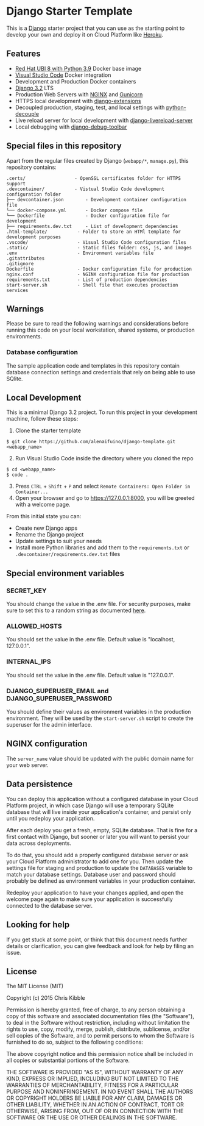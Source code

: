 # Django Starter Template

This is a [Django](http://www.djangoproject.com) starter project that you can use as the starting point to develop your own and deploy it on Cloud Platform like [Heroku](https://www.heroku.com/).

## Features

- [Red Hat UBI 8 with Python 3.9](https://catalog.redhat.com/software/containers/ubi8/python-39/6065b24eb92fbda3a4c65d8f?container-tabs=overview) Docker base image
- [Visual Studio Code](https://code.visualstudio.com/) Docker integration
- Development and Production Docker containers
- [Django 3.2](https://docs.djangoproject.com/en/3.2/) LTS
- Production Web Servers with [NGINX](https://www.nginx.com/) and [Gunicorn](https://gunicorn.org/)
- HTTPS local development with [django-extensions](https://github.com/django-extensions/django-extensions)
- Decoupled production, staging, test, and local settings with [python-decouple](https://github.com/henriquebastos/python-decouple/)
- Live reload server for local development with [django-livereload-server](https://github.com/tjwalch/django-livereload-server)
- Local debugging with [django-debug-toolbar](https://github.com/jazzband/django-debug-toolbar)

## Special files in this repository

Apart from the regular files created by Django (`webapp/*`, `manage.py`), this repository contains:

```
.certs/                  - OpenSSL certificates folder for HTTPS support
.devcontainer/           - Vistual Studio Code development configuration folder
├── devcontainer.json        - Development container configuration file
└── docker-compose.yml       - Docker compose file
└── Dockerfile               - Docker configuration file for development
├── requirements.dev.txt     - List of development dependencies
.html-template/           - Folder to store an HTMl template for development purposes
.vscode/                  - Visual Studio Code configuration files
.static/                  - Static files folder: css, js, and images
.env                      - Environment variables file
.gitattributes
.gitignore
Dockerfile                - Docker configuration file for production
nginx.conf                - NGINX configuration file for production
requirements.txt          - List of production dependencies
start-server.sh           - Shell file that executes production services
```

## Warnings

Please be sure to read the following warnings and considerations before running this code on your local workstation, shared systems, or production environments.

### Database configuration

The sample application code and templates in this repository contain database connection settings and credentials that rely on being able to use SQlite.

## Local Development

This is a minimal Django 3.2 project. To run this project in your development machine, follow these steps:

1. Clone the starter template

```
$ git clone https://github.com/alenaifuino/django-template.git <webapp_name>
```

2. Run Visual Studio Code inside the directory where you cloned the repo

```
$ cd <webapp_name>
$ code .
```

3. Press `CTRL` + `Shift` + `P` and select `Remote Containers: Open Folder in Container...`
4. Open your browser and go to https://127.0.0.1:8000, you will be greeted with a welcome page.

From this initial state you can:
* Create new Django apps
* Rename the Django project
* Update settings to suit your needs
* Install more Python libraries and add them to the `requirements.txt` or `.devcontainer/requirements.dev.txt` files

## Special environment variables

### SECRET_KEY

You should change  the value in the .env file. For security purposes, make sure to set this to a random string as documented [here](https://docs.djangoproject.com/en/3.2/ref/settings/#std:setting-SECRET_KEY).

### ALLOWED_HOSTS

You should set the value in the .env file. Default value is "localhost, 127.0.0.1".

### INTERNAL_IPS

You should set the value in the .env file. Default value is "127.0.0.1".

### DJANGO_SUPERUSER_EMAIL and DJANGO_SUPERUSER_PASSWORD

You should define their values as environment variables in the production environment. They will be used by the `start-server.sh` script to create the superuser for the admin interface.


## NGINX configuration

The `server_name` value should be updated with the public domain name for your web server.

## Data persistence

You can deploy this application without a configured database in your Cloud Platform project, in which case Django will use a temporary SQLite database that will live inside your application's container, and persist only until you redeploy your application.

After each deploy you get a fresh, empty, SQLite database. That is fine for a first contact with Django, but sooner or later you will want to persist your data across deployments.

To do that, you should add a properly configured database server or ask your Cloud Platform administrator to add one for you. Then update the settings file for staging and production to update the `DATABASES` variable to match your database settings. Database user and password should probably be defined as environment variables in your production container.

Redeploy your application to have your changes applied, and open the welcome page again to make sure your application is successfully connected to the database server.


## Looking for help

If you get stuck at some point, or think that this document needs further details or clarification, you can give feedback and look for help by filing an issue.


## License

The MIT License (MIT)

Copyright (c) 2015 Chris Kibble

Permission is hereby granted, free of charge, to any person obtaining a copy of this software and associated documentation files (the "Software"), to deal in the Software without restriction, including without limitation the rights to use, copy, modify, merge, publish, distribute, sublicense, and/or sell copies of the Software, and to permit persons to whom the Software is furnished to do so, subject to the following conditions:

The above copyright notice and this permission notice shall be included in all copies or substantial portions of the Software.

THE SOFTWARE IS PROVIDED "AS IS", WITHOUT WARRANTY OF ANY KIND, EXPRESS OR IMPLIED, INCLUDING BUT NOT LIMITED TO THE WARRANTIES OF MERCHANTABILITY, FITNESS FOR A PARTICULAR PURPOSE AND NONINFRINGEMENT. IN NO EVENT SHALL THE AUTHORS OR COPYRIGHT HOLDERS BE LIABLE FOR ANY CLAIM, DAMAGES OR OTHER LIABILITY, WHETHER IN AN ACTION OF CONTRACT, TORT OR OTHERWISE, ARISING FROM, OUT OF OR IN CONNECTION WITH THE SOFTWARE OR THE USE OR OTHER DEALINGS IN THE SOFTWARE.

